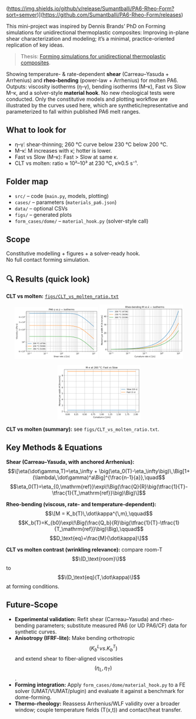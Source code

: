 (https://img.shields.io/github/v/release/Sumantballi/PA6-Rheo-Form?sort=semver)](https://github.com/Sumantballi/PA6-Rheo-Form/releases)

This mini-project was inspired by Dennis Brands’ PhD on Forming simulations for unidirectional thermoplastic composites: Improving in-plane shear characterization and modeling; it’s a minimal, practice-oriented replication of key ideas.  
> Thesis: [Forming simulations for unidirectional thermoplastic composites](https://research.utwente.nl/en/publications/forming-simulations-for-unidirectional-thermoplastic-composites-i-2).

Showing temperature- & rate-dependent **shear** (Carreau–Yasuda + Arrhenius) and **rheo-bending** (power-law + Arrhenius) for molten PA6.  
Outputs: viscosity isotherms (η–γ̇), bending isotherms (M–κ̇), Fast vs Slow M–κ, and a solver-style **material hook**.
No new rheological tests were conducted. Only the constitutive models and plotting workflow are illustrated by the curves used here, which are synthetic/representative and parameterized to fall within published PA6 melt ranges.

## What to look for
- η–γ̇: shear-thinning; 260 °C curve below 230 °C below 200 °C.  
- M–κ̇: M increases with κ̇; hotter is lower.  
- Fast vs Slow (M–κ): Fast > Slow at same κ.  
- CLT vs molten: ratio ≈ 10²–10³ at 230 °C, κ̇≈0.5 s⁻¹.

## Folder map
- `src/` – code (`main.py`, models, plotting)
- `cases/` – parameters (`materials_pa6.json`)
- `data/` – optional CSVs
- `figs/` – generated plots
- `form_cases/dome/` – `material_hook.py` (solver-style call)

## Scope
Constitutive modelling + figures + a solver-ready hook.  
No full contact forming simulation.

## 🔍 Results (quick look)

**CLT vs molten:** [`figs/CLT_vs_molten_ratio.txt`](figs/CLT_vs_molten_ratio.txt)

<p align="center">
  <img src="figs/eta_overlay_200_230_260C.png" alt="η–γ̇ overlay (200/230/260 °C)" width="45%">
  <img src="figs/bending_overlay_200_230_260C_Nmm.png" alt="M–κ̇ overlay (200/230/260 °C)" width="45%">
</p>
<p align="center">
  <img src="figs/M_kappa_Fast_vs_Slow_260C_Nmm.png" alt="M–κ Fast vs Slow (260 °C)" width="45%">
</p>

**CLT vs molten (summary):** see `figs/CLT_vs_molten_ratio.txt`.


## Key Methods & Equations

**Shear (Carreau–Yasuda, with anchored Arrhenius):**  
$$\[\eta(\dot\gamma,T)=\eta_\infty + \big(\eta_0(T)-\eta_\infty\big)\,\Big[1+(\lambda\,\dot\gamma)^a\Big]^{\frac{n-1}{a}},\quad$$
$$\eta_0(T)=\eta_{0,\mathrm{ref}}\exp\!\Big(\frac{Q}{R}\big(\tfrac{1}{T}-\tfrac{1}{T_\mathrm{ref}}\big)\Big)\]$$

**Rheo-bending (viscous, rate- and temperature-dependent):**  
$$\[M = K_b(T)\,\dot\kappa^{\,m},\qquad$$
$$K_b(T)=K_{b0}\exp\!\Big(\frac{Q_b}{R}\big(\tfrac{1}{T}-\tfrac{1}{T_\mathrm{ref}}\big)\Big),\qquad$$
$$D_\text{eq}=\frac{M}{\dot\kappa}\]$$

**CLT vs molten contrast (wrinkling relevance):** compare room-T $$\(D_\text{room}\)$$ to $$\(D_\text{eq}(T,\dot\kappa)\)$$ at forming conditions.


 ## Future-Scope
- **Experimental validation:** Refit shear (Carreau–Yasuda) and rheo-bending parameters; substitute measured PA6 (or UD PA6/CF) data for synthetic curves.
- **Anisotropy (IFRF-lite):** Make bending orthotropic $$(K_b^L vs. K_b^T)$$ and extend shear to fiber-aligned viscosities $$(η_L, η_T)$$.
- **Forming integration:** Apply `form_cases/dome/material_hook.py` to a FE solver (UMAT/VUMAT/plugin) and evaluate it against a benchmark for dome-forming.
- **Thermo-rheology:** Reassess Arrhenius/WLF validity over a broader window; couple temperature fields (T(x,t)) and contact/heat transfer.
 


